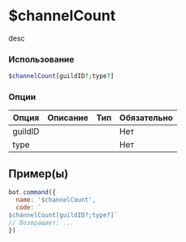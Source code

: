 # $channelCount
desc
### Использование
```php
$channelCount[guildID?;type?]
```

### Опции

| Опция | Описание | Тип | Обязательно |
|--------|-------------|------|----------|
| guildID |  |  | Нет | 
| type |  |  | Нет | 
## Пример(ы)

```javascript
bot.command({
  name: '$channelCount',
  code: `
$channelCount[guildID?;type?]`
// Возвращает: ...
})
```